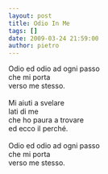 ```yaml
---
layout: post
title: Odio In Me
tags: []
date: 2009-03-24 21:59:00
author: pietro
---
```

Odio ed odio ad ogni passo<br/>che mi porta<br/>verso me stesso.<br/><br/>Mi aiuti a svelare<br/>lati di me<br/>che ho paura a trovare<br/>ed ecco il perché.<br/><br/>Odio ed odio ad ogni passo<br/>che mi porta<br/>verso me stesso.
